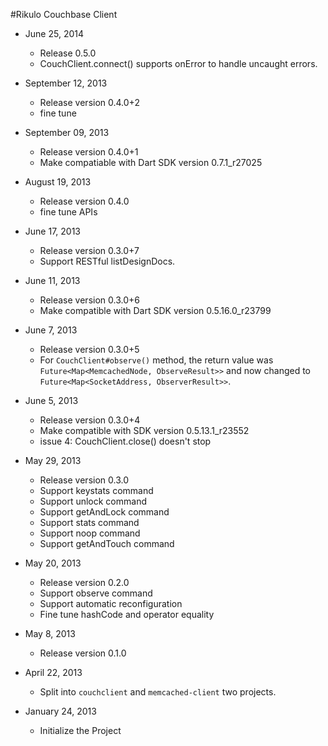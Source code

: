 #Rikulo Couchbase Client

* June 25, 2014
  * Release 0.5.0
  * CouchClient.connect() supports onError to handle uncaught errors.

* September 12, 2013
  * Release version 0.4.0+2
  * fine tune

* September 09, 2013
  * Release version 0.4.0+1
  * Make compatiable with Dart SDK version 0.7.1_r27025

* August 19, 2013
  * Release version 0.4.0
  * fine tune APIs

* June 17, 2013
  * Release version 0.3.0+7
  * Support RESTful listDesignDocs.

* June 11, 2013
  * Release version 0.3.0+6
  * Make compatible with Dart SDK version 0.5.16.0_r23799

* June 7, 2013
  * Release version 0.3.0+5
  * For `CouchClient#observe()` method, the return value was
    `Future<Map<MemcachedNode, ObserveResult>>` and now changed to
    `Future<Map<SocketAddress, ObserverResult>>`.

* June 5, 2013
  * Release version 0.3.0+4
  * Make compatible with SDK version 0.5.13.1_r23552
  * issue 4: CouchClient.close() doesn't stop

* May 29, 2013
  * Release version 0.3.0
  * Support keystats command
  * Support unlock command
  * Support getAndLock command
  * Support stats command
  * Support noop command
  * Support getAndTouch command

* May 20, 2013
  * Release version 0.2.0
  * Support observe command
  * Support automatic reconfiguration
  * Fine tune hashCode and operator equality

* May 8, 2013
  * Release version 0.1.0

* April 22, 2013
  * Split into `couchclient` and `memcached-client` two projects.

* January 24, 2013
  * Initialize the Project

